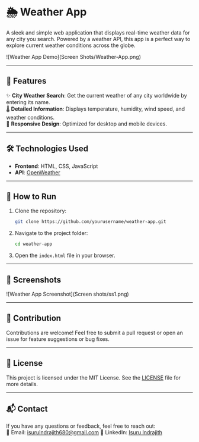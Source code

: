 
# 🌦️ Weather App  

A sleek and simple web application that displays real-time weather data for any city you search. Powered by a weather API, this app is a perfect way to explore current weather conditions across the globe.  

![Weather App Demo](Screen Shots/Weather-App.png)

---

## 🚀 Features  
✨ **City Weather Search**: Get the current weather of any city worldwide by entering its name.  
🌡️ **Detailed Information**: Displays temperature, humidity, wind speed, and weather conditions.  
🎨 **Responsive Design**: Optimized for desktop and mobile devices.  

---

## 🛠️ Technologies Used  
- **Frontend**: HTML, CSS, JavaScript  
- **API**: [OpenWeather]([https://openweathermap.org/](https://openweathermap.org/))  

---

## 🎯 How to Run  
1. Clone the repository:  
   ```bash
   git clone https://github.com/yourusername/weather-app.git
   ```
2. Navigate to the project folder:  
   ```bash
   cd weather-app
   ```
3. Open the `index.html` file in your browser.  

---

## 🌟 Screenshots  
![Weather App Screenshot](Screen shots/ss1.png)

---

## 🤝 Contribution  
Contributions are welcome! Feel free to submit a pull request or open an issue for feature suggestions or bug fixes.  

---

## 📜 License  
This project is licensed under the MIT License. See the [LICENSE](LICENSE) file for more details.  

---

## 📬 Contact  
If you have any questions or feedback, feel free to reach out:  
📧 Email: isuruIndrajith680@gmail.com 
💼 LinkedIn: [Isuru Indrajith](www.linkedin.com/in/isuru-indrajith-387ab7278)  
